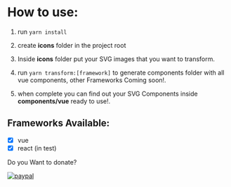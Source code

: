 # How to use:

1. run  ```yarn install```

2. create __icons__ folder in the project root

3. Inside __icons__ folder put your SVG images that you want to transform.

4. run  ```yarn transform:[framework]``` to generate components folder with all vue components, other Frameworks Coming soon!.

5. when complete you can find out your SVG Components inside __components/vue__ ready to use!.

## Frameworks Available:

- [X] vue
- [X] react (in test)

Do you Want to donate? 

[![paypal](https://www.paypalobjects.com/en_US/i/btn/btn_donateCC_LG.gif)](paypal.me/jjoyab)